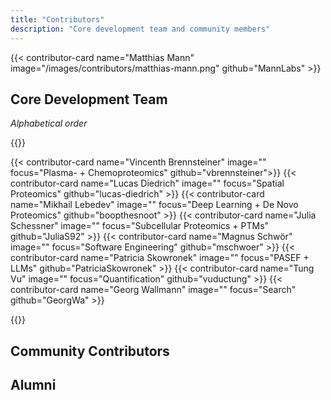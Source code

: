 ```yaml
---
title: "Contributors"
description: "Core development team and community members"
---
```



{{< contributor-card name="Matthias Mann" image="/images/contributors/matthias-mann.png" github="MannLabs" >}}


## Core Development Team
_Alphabetical order_


{{<contributor-grid>}}

{{< contributor-card name="Vincenth Brennsteiner" image="" focus="Plasma- + Chemoproteomics" github="vbrennsteiner">}}
{{< contributor-card name="Lucas Diedrich" image="" focus="Spatial Proteomics" github="lucas-diedrich" >}}
{{< contributor-card name="Mikhail Lebedev" image="" focus="Deep Learning + De Novo Proteomics" github="boopthesnoot" >}}
{{< contributor-card name="Julia Schessner" image="" focus="Subcellular Proteomics + PTMs" github="JuliaS92" >}}
{{< contributor-card name="Magnus Schwör" image="" focus="Software Engineering" github="mschwoer" >}}
{{< contributor-card name="Patricia Skowronek" image="" focus="PASEF + LLMs" github="PatriciaSkowronek" >}}
{{< contributor-card name="Tung Vu" image="" focus="Quantification" github="vuductung" >}}
{{< contributor-card name="Georg Wallmann" image="" focus="Search" github="GeorgWa" >}}

{{</contributor-grid>}}



<!-- ## Scientific Advisory Board -->

## Community Contributors

## Alumni


<!-- ### Industry Partners -->

<!-- ## How to Contribute

### For Researchers
- **Use our tools** in your research and provide feedback, especially, **report bugs** and **suggest new features**. We are always looking forward to hearing about **your workflows** and success stories
